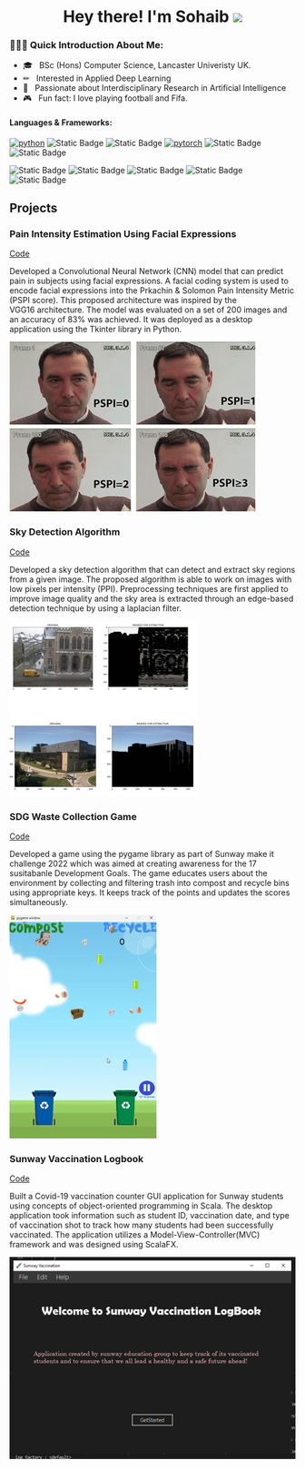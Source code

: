 <h1 align="center">Hey there! I'm Sohaib <span><img src="https://raw.githubusercontent.com/MartinHeinz/MartinHeinz/master/wave.gif" width="30px"></span></h1>
<h3> 👨🏻‍💻 Quick Introduction About Me: </h3>

  - 🎓 &nbsp; BSc (Hons) Computer Science, Lancaster Univeristy UK.
  -  ✏ &nbsp; Interested in Applied Deep Learning 
  - 💬 &nbsp; Passionate about Interdisciplinary Research in Artificial Intelligence
  - 🎮 &nbsp; Fun fact: I love playing football and Fifa.  



#### Languages & Frameworks: 
[![python](https://img.shields.io/badge/Python-3.9-3776AB.svg?style=flat&logo=python&logoColor=white)](https://www.python.org)
![Static Badge](https://img.shields.io/badge/Scala-Scalafx-blue)
![Static Badge](https://img.shields.io/badge/Java-JDK22-blue)
[![pytorch](https://img.shields.io/badge/PyTorch-1.6.0-EE4C2C.svg?style=flat&logo=pytorch)](https://pytorch.org)
![Static Badge](https://img.shields.io/badge/keras-3.1.1-blue)
![Static Badge](https://img.shields.io/badge/tensorflow-3.1.1-green)


![Static Badge](https://img.shields.io/badge/OpenCV-red)
![Static Badge](https://img.shields.io/badge/Pandas-green)
![Static Badge](https://img.shields.io/badge/NumPy-red)
![Static Badge](https://img.shields.io/badge/pygame-orange)
![Static Badge](https://img.shields.io/badge/Scikitlearn-blue)

 




## Projects
### Pain Intensity Estimation Using Facial Expressions
[Code](https://github.com/sohaibanwar26/Pain-Intensity-Estimation)

Developed a Convolutional Neural Network (CNN) model that can predict pain in subjects using facial expressions. A facial coding system is used to encode facial expressions into the Prkachin & Solomon Pain Intensity Metric (PSPI score). This proposed architecture was inspired by the VGG16 architecture. The model was evaluated on a set of 200 images and an accuracy of 83% was achieved. It was deployed as a desktop application using the Tkinter library in Python.

![CNN Model](/assets/img/pspi_2.png) 

### Sky Detection Algorithm
[Code](https://github.com/sohaibanwar26/SkyAlgo)

Developed a sky detection algorithm that can detect and extract sky regions from a given image. The proposed algorithm is able to work on images with low pixels per intensity (PPI). Preprocessing techniques are first applied to improve image quality and the sky area is extracted through an edge-based detection technique by using a laplacian filter.


![EEG Band Discovery](assets/img/Portolio_1_(1).jpg)

### SDG Waste Collection Game
[Code](https://github.com/sohaibanwar26/SDG_Recycle)

Developed a game using the pygame library as part of Sunway make it challenge 2022 which was aimed at creating awareness for the 17 susitabanle Development Goals. The game educates users about the environment by collecting and filtering trash  into compost and recycle bins using appropriate keys. It keeps track of the points and updates the scores simultaneously.

![EEG Band Discovery](assets/img/game_screen_(1).jpg)

### Sunway Vaccination Logbook
[Code](https://github.com/sohaibanwar26/Vaccination_book)

Built a Covid-19 vaccination counter GUI application for Sunway students using concepts of object-oriented programming in Scala. The desktop application took information such as student ID, vaccination date, and type of vaccination shot to track how many students had been successfully vaccinated. The application utilizes a Model-View-Controller(MVC) framework and was designed using ScalaFX.

![EEG Band Discovery](assets/img/Screenshot1.png)

